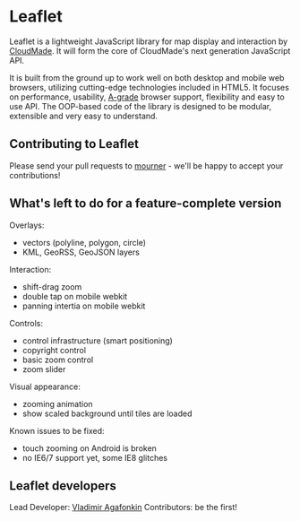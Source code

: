 Leaflet
=======
Leaflet is a lightweight JavaScript library for map display and interaction by [CloudMade](http://cloudmade.com). It will form the core of CloudMade's next generation JavaScript API.

It is built from the ground up to work well on both desktop and mobile web browsers, utilizing cutting-edge technologies included in HTML5. It focuses on performance, usability, [A-grade](http://developer.yahoo.com/yui/articles/gbs/) browser support, flexibility and easy to use API. The OOP-based code of the library is designed to be modular, extensible and very easy to understand.

## Contributing to Leaflet
Please send your pull requests to [mourner](http://github.com/mourner) - we'll be happy to accept your contributions!

## What's left to do for a feature-complete version

 Overlays:
 
 - vectors (polyline, polygon, circle)
 - KML, GeoRSS, GeoJSON layers

 Interaction: 
 
 - shift-drag zoom
 - double tap on mobile webkit
 - panning intertia on mobile webkit
  
Controls:

 - control infrastructure (smart positioning)
 - copyright control
 - basic zoom control
 - zoom slider

Visual appearance:

 - zooming animation
 - show scaled background until tiles are loaded
 
Known issues to be fixed:

 - touch zooming on Android is broken
 - no IE6/7 support yet, some IE8 glitches 

## Leaflet developers

Lead Developer: [Vladimir Agafonkin](http://github.com/mourner)
Contributors: be the first!